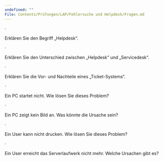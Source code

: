 ```yaml
---
undefined: ""
File: Contents/Prüfungen/LAP/Fehlersuche und Helpdesk/Fragen.md
---
```



·

Erklären Sie den Begriff „Helpdesk“.

·

Erklären Sie den Unterschied zwischen „Helpdesk“ und „Servicedesk“.

·

Erklären Sie die Vor- und Nachteile eines „Ticket-Systems“.

·

Ein PC startet nicht. Wie lösen Sie dieses Problem?

·

Ein PC zeigt kein Bild an. Was könnte die Ursache sein?

·

Ein User kann nicht drucken. Wie lösen Sie dieses Problem?

·

Ein User erreicht das Serverlaufwerk nicht mehr. Welche Ursachen gibt es?